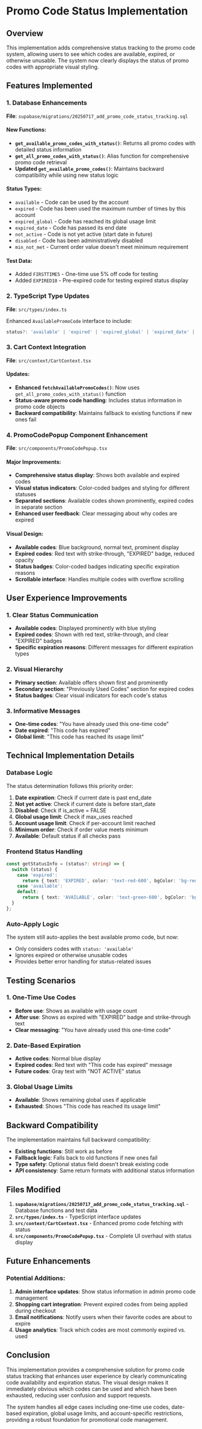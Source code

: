 # Promo Code Status Implementation

## Overview
This implementation adds comprehensive status tracking to the promo code system, allowing users to see which codes are available, expired, or otherwise unusable. The system now clearly displays the status of promo codes with appropriate visual styling.

## Features Implemented

### 1. Database Enhancements
**File**: `supabase/migrations/20250717_add_promo_code_status_tracking.sql`

#### New Functions:
- **`get_available_promo_codes_with_status()`**: Returns all promo codes with detailed status information
- **`get_all_promo_codes_with_status()`**: Alias function for comprehensive promo code retrieval
- **Updated `get_available_promo_codes()`**: Maintains backward compatibility while using new status logic

#### Status Types:
- `available` - Code can be used by the account
- `expired` - Code has been used the maximum number of times by this account
- `expired_global` - Code has reached its global usage limit
- `expired_date` - Code has passed its end date
- `not_active` - Code is not yet active (start date in future)
- `disabled` - Code has been administratively disabled
- `min_not_met` - Current order value doesn't meet minimum requirement

#### Test Data:
- Added `FIRSTTIME5` - One-time use 5% off code for testing
- Added `EXPIRED10` - Pre-expired code for testing expired status display

### 2. TypeScript Type Updates
**File**: `src/types/index.ts`

Enhanced `AvailablePromoCode` interface to include:
```typescript
status?: 'available' | 'expired' | 'expired_global' | 'expired_date' | 'not_active' | 'disabled' | 'min_not_met';
```

### 3. Cart Context Integration
**File**: `src/context/CartContext.tsx`

#### Updates:
- **Enhanced `fetchAvailablePromoCodes()`**: Now uses `get_all_promo_codes_with_status()` function
- **Status-aware promo code handling**: Includes status information in promo code objects
- **Backward compatibility**: Maintains fallback to existing functions if new ones fail

### 4. PromoCodePopup Component Enhancement
**File**: `src/components/PromoCodePopup.tsx`

#### Major Improvements:
- **Comprehensive status display**: Shows both available and expired codes
- **Visual status indicators**: Color-coded badges and styling for different statuses
- **Separated sections**: Available codes shown prominently, expired codes in separate section
- **Enhanced user feedback**: Clear messaging about why codes are expired

#### Visual Design:
- **Available codes**: Blue background, normal text, prominent display
- **Expired codes**: Red text with strike-through, "EXPIRED" badge, reduced opacity
- **Status badges**: Color-coded badges indicating specific expiration reasons
- **Scrollable interface**: Handles multiple codes with overflow scrolling

## User Experience Improvements

### 1. Clear Status Communication
- **Available codes**: Displayed prominently with blue styling
- **Expired codes**: Shown with red text, strike-through, and clear "EXPIRED" badges
- **Specific expiration reasons**: Different messages for different expiration types

### 2. Visual Hierarchy
- **Primary section**: Available offers shown first and prominently
- **Secondary section**: "Previously Used Codes" section for expired codes
- **Status badges**: Clear visual indicators for each code's status

### 3. Informative Messages
- **One-time codes**: "You have already used this one-time code"
- **Date expired**: "This code has expired"
- **Global limit**: "This code has reached its usage limit"

## Technical Implementation Details

### Database Logic
The status determination follows this priority order:
1. **Date expiration**: Check if current date is past end_date
2. **Not yet active**: Check if current date is before start_date
3. **Disabled**: Check if is_active = FALSE
4. **Global usage limit**: Check if max_uses reached
5. **Account usage limit**: Check if per-account limit reached
6. **Minimum order**: Check if order value meets minimum
7. **Available**: Default status if all checks pass

### Frontend Status Handling
```typescript
const getStatusInfo = (status?: string) => {
  switch (status) {
    case 'expired':
      return { text: 'EXPIRED', color: 'text-red-600', bgColor: 'bg-red-100', badge: true };
    case 'available':
    default:
      return { text: 'AVAILABLE', color: 'text-green-600', bgColor: 'bg-green-100', badge: false };
  }
};
```

### Auto-Apply Logic
The system still auto-applies the best available promo code, but now:
- Only considers codes with `status: 'available'`
- Ignores expired or otherwise unusable codes
- Provides better error handling for status-related issues

## Testing Scenarios

### 1. One-Time Use Codes
- **Before use**: Shows as available with usage count
- **After use**: Shows as expired with "EXPIRED" badge and strike-through text
- **Clear messaging**: "You have already used this one-time code"

### 2. Date-Based Expiration
- **Active codes**: Normal blue display
- **Expired codes**: Red text with "This code has expired" message
- **Future codes**: Gray text with "NOT ACTIVE" status

### 3. Global Usage Limits
- **Available**: Shows remaining global uses if applicable
- **Exhausted**: Shows "This code has reached its usage limit"

## Backward Compatibility

The implementation maintains full backward compatibility:
- **Existing functions**: Still work as before
- **Fallback logic**: Falls back to old functions if new ones fail
- **Type safety**: Optional status field doesn't break existing code
- **API consistency**: Same return formats with additional status information

## Files Modified

1. **`supabase/migrations/20250717_add_promo_code_status_tracking.sql`** - Database functions and test data
2. **`src/types/index.ts`** - TypeScript interface updates
3. **`src/context/CartContext.tsx`** - Enhanced promo code fetching with status
4. **`src/components/PromoCodePopup.tsx`** - Complete UI overhaul with status display

## Future Enhancements

### Potential Additions:
1. **Admin interface updates**: Show status information in admin promo code management
2. **Shopping cart integration**: Prevent expired codes from being applied during checkout
3. **Email notifications**: Notify users when their favorite codes are about to expire
4. **Usage analytics**: Track which codes are most commonly expired vs. used

## Conclusion

This implementation provides a comprehensive solution for promo code status tracking that enhances user experience by clearly communicating code availability and expiration status. The visual design makes it immediately obvious which codes can be used and which have been exhausted, reducing user confusion and support requests.

The system handles all edge cases including one-time use codes, date-based expiration, global usage limits, and account-specific restrictions, providing a robust foundation for promotional code management.
